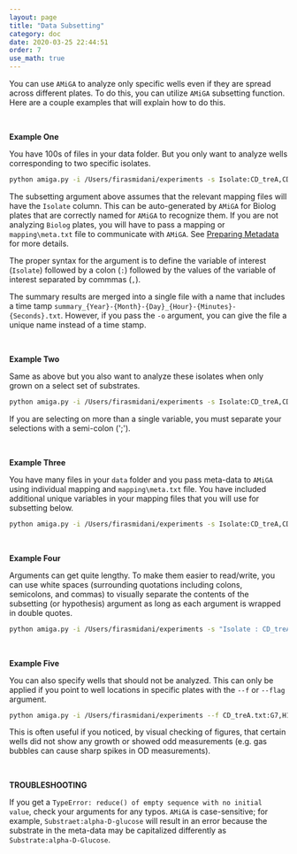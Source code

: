 ```yaml
---
layout: page
title: "Data Subsetting"
category: doc
date: 2020-03-25 22:44:51
order: 7
use_math: true
---
```

<!-- AMiGA is covered under the GPL-3 license -->

You can use `AMiGA` to analyze only specific wells even if they are spread across different plates. To do this, you can utilize `AMiGA` subsetting function. Here are a couple examples that will explain how to do this.

<br />

**Example One**

You have 100s of files in your data folder. But you only want to analyze wells corresponding to two specific isolates.

```bash
python amiga.py -i /Users/firasmidani/experiments -s Isolate:CD_treA,CD_treX --merge-summary -o CD_treA_treX
```

The subsetting argument above assumes that the relevant mapping files will have the `Isolate` column. This can be auto-generated by `AMiGA` for Biolog plates that are correctly named for `AMiGA` to recognize them. If you are not analyzing `Biolog` plates, you will have to pass a mapping or `mapping\meta.txt` file to communicate with `AMiGA`. See [Preparing Metadata](/amiga/doc/metadata.html) for more details.

The proper syntax for the argument is to define the variable of interest (`Isolate`) followed by a colon (`:`) followed by the values of the variable of interest separated by commmas (`,`).

The summary results are merged into a single file with a name that includes a time tamp `summary_{Year}-{Month}-{Day}_{Hour}-{Minutes}-{Seconds}.txt`. However, if you pass the `-o` argument, you can give the file a unique name instead of a time stamp.

<br />

**Example Two**

Same as above but you also  want to analyze these isolates when only grown on a select set of substrates.

```bash
python amiga.py -i /Users/firasmidani/experiments -s Isolate:CD_treA,CD_treX;Substrate:alpha-D-Glucose,D-Fructose,D-Trehalose
```

If you are selecting on more than a single variable, you must separate your selections with a semi-colon (';').

<br />

**Example Three**

You have many files in your `data` folder and you pass meta-data to `AMiGA` using individual mapping and `mapping\meta.txt` file. You have included additional unique variables in your mapping files that you will use for subsetting below.

```bash
python amiga.py -i /Users/firasmidani/experiments -s Isolate:CD_treA,CD_treX;Substrate:alpha-D-Glucose,D-Fructose,D-Trehalose;Antibiotics:None,clindamycin
```

<br />

**Example Four**

Arguments can get quite lengthy. To make them easier to read/write, you can use white spaces (surrounding quotations including colons, semicolons, and commas) to visually separate the contents of the subsetting (or hypothesis) argument as long as each argument is wrapped in double quotes.

```bash
python amiga.py -i /Users/firasmidani/experiments -s "Isolate : CD_treA , CD_treX ; Substrate : alpha-D-Glucose , D-Fructose,D-Trehalose ; Antibiotics : None , clindamycin"
```

<br />

**Example Five**

You can also specify wells that should not be analyzed. This can only be applied if you point to well locations in specific plates with the `--f` or `--flag` argument.

```bash
python amiga.py -i /Users/firasmidani/experiments --f CD_treA.txt:G7,H12;ER1_PM2-1:C3,C4,C5
```

This is often useful if you noticed, by visual checking of figures, that certain wells did not show any growth or showed odd measurements (e.g. gas bubbles can cause sharp spikes in OD measurements).

<br />

**TROUBLESHOOTING**

If you get a ```TypeError: reduce() of empty sequence with no initial value```, check your arguments for any typos. `AMiGA` is case-sensitive; for example, `Substraet:alpha-D-glucose` will result in an error because the substrate in the meta-data may be capitalized differently as `Substrate:alpha-D-Glucose`.
